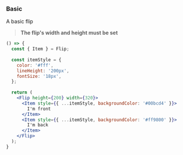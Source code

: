 <demo>

### Basic

A basic flip

> **The flip's width and height must be set**

```jsx live
() => {
  const { Item } = Flip;
  
  const itemStyle = {
    color: '#fff',
    lineHeight: '200px',
    fontSize: '18px',
  };
  
  return (
    <Flip height={200} width={320}>
      <Item style={{ ...itemStyle, backgroundColor: '#00bcd4' }}>
        I'm front
      </Item>
      <Item style={{ ...itemStyle, backgroundColor: '#ff9800' }}>
        I'm back
      </Item>
    </Flip>
  );
}
```

</demo>
